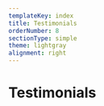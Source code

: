 ```yaml
---
templateKey: index
title: Testimonials
orderNumber: 8
sectionType: simple
theme: lightgray
alignment: right
---
```

# Testimonials
